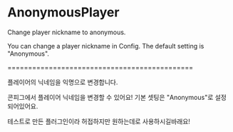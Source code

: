 # AnonymousPlayer
Change player nickname to anonymous.

You can change a player nickname in Config.
The default setting is "Anonymous".


=============================================

플레이어의 닉네임을 익명으로 변경합니다.

콘피그에서 플레이어 닉네임을 변경할 수 있어요!
기본 셋팅은 "Anonymous"로 설정되어있어요.

테스트로 만든 플러그인이라 허접하지만 원하는데로 사용하시길바래요!
